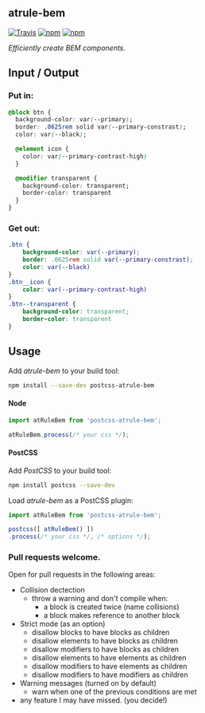 atrule-bem
---
[![Travis](https://img.shields.io/travis/tbremer/postcss-atrule-bem.svg?maxAge=2592000?style=flat-square)](https://travis-ci.org/tbremer/listen-in)
[![npm](https://img.shields.io/npm/v/postcss-atrule-bem.svg?maxAge=2592000?style=flat-square)](https://www.npmjs.com/package/listen-in)
[![npm](https://img.shields.io/npm/l/postcss-atrule-bem.svg?maxAge=2592000?style=flat-square)](https://github.com/tbremer/listen-in/blob/master/LICENSE)

_Efficiently create BEM components._

## Input / Output
### Put in:
```css
@block btn {
  background-color: var(--primary);
  border: .0625rem solid var(--primary-constrast);
  color: var(--black);

  @element icon {
    color: var(--primary-contrast-high)
  }

  @modifier transparent {
    background-color: transparent;
    border-color: transparent
  }
}
```

### Get out:
```css
.btn {
    background-color: var(--primary);
    border: .0625rem solid var(--primary-constrast);
    color: var(--black)
}
.btn__icon {
    color: var(--primary-contrast-high)
}
.btn--transparent {
    background-color: transparent;
    border-color: transparent
}
```

## Usage

Add *atrule-bem* to your build tool:

```bash
npm install --save-dev postcss-atrule-bem
```

#### Node

```js
import atRuleBem from 'postcss-atrule-bem';

atRuleBem.process(/* your css */);
```

#### PostCSS

Add *PostCSS* to your build tool:

```bash
npm install postcss --save-dev
```

Load *atrule-bem* as a PostCSS plugin:

```js
import atRuleBem from 'postcss-atrule-bem';

postcss([ atRuleBem() ])
.process(/* your css */, /* options */);
```

### Pull requests welcome.

Open for pull requests in the following areas:

- Collision dectection
  - throw a warning and don't compile when:
    - a block is created twice (name collisions)
    - a block makes reference to another block
- Strict mode (as an option)
	- disallow blocks to have blocks as children
	- disallow elements to have blocks as children
	- disallow modifiers to have blocks as children
	- disallow elements to have elements as children
	- disallow modifiers to have elements as children
	- disallow modifiers to have modifiers as children
- Warning messages (turned on by default)
	- warn when one of the previous conditions are met
- any feature I may have missed. (you decide!)
